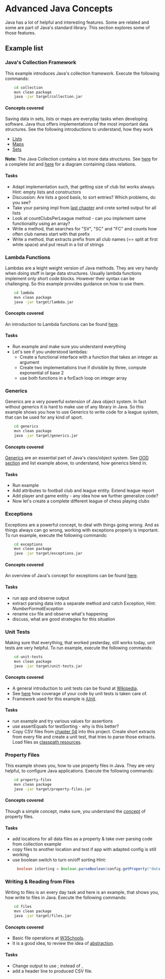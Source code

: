 # Advanced Java Concepts

Java has a lot of helpful and interesting features. Some are related and some are part of Java's standard library. This section explores some of those features.

## Example list

### Java's Collection Framework
This example introduces Java's collection framework. Execute the following commands:
```bash
    cd collection
    mvn clean package
    java -jar target/collection.jar
```

#### Concepts covered
Saving data in sets, lists or maps are everyday tasks when developing software. Java thus offers implementations of the most important data structures. See the following introductions to understand, how they work

* [Lists](https://www.geeksforgeeks.org/list-interface-java-examples/)
* [Maps](https://www.geeksforgeeks.org/map-interface-java-examples/)
* [Sets](https://www.geeksforgeeks.org/set-in-java/)

__Note:__ The Java Collection contains a lot more data structures. See [here](https://www.geeksforgeeks.org/collections-in-java-2/) for a complete list and [here](https://en.wikipedia.org/wiki/Java_collections_framework) for a diagram containing class relations.

#### Tasks
* Adapt implementation such, that getting size of club list works always. Hint: empty lists and constructors
* Discussion: Are lists a good basis, to sort entries? Which problems, do you see?
* Take your parsing impl from [last chapter](../04-ood/Readme.md) and crete sorted output for all lists
* Look at countClubsPerLeague method - can you implement same functionality using an array?
* Write a method, that searches for "SV", "SC" and "FC" and counts how often club names start with that prefix
* Write a method, that extracts prefix from all club names (== split at first white space) and put result in a list of strings

### Lambda Functions
Lambdas are a leight weight version of Java methods. They are very handy when doing stuff in large data structures. Usually lambda functions implement only short code blocks. However their syntax can be challenging. So this example provides guidance on how to use them.
```bash
    cd lambda
    mvn clean package
    java -jar target/lambda.jar
```

#### Concepts covered
An introduction to Lambda functions can be found [here](https://www.w3schools.com/java/java_lambda.asp).

#### Tasks
* Run example and make sure you understand everything
* Let's see if you understood lambdas:
  * Create a functional interface with a function that takes an integer as argument
  * Create two implementations true if divisible by three, compute exponential of base 2
  * use both functions in a forEach loop on integer array

### Generics
Generics are a very powerful extension of Java object system. In fact without generics it is hard to make use of any library in Java. So this example shows you how to use Generics to write code for a league system, that can be used for any kind of sport.

```bash
    cd generics
    mvn clean package
    java -jar target/generics.jar
```

#### Concepts covered
[Generics](https://en.wikipedia.org/wiki/Generics_in_Java) are an essential part of Java's class/object system. See [OOD section](../04-ood/Readme.md) and list example above, to understand, how generics blend in.

#### Tasks
* Run example
* Add attributes to football club and league entity. Extend league report
* Add player and game entity - any idea how we further generalize code?
* Now let's create a complete different league of chess playing clubs

### Exceptions
Exceptions are a powerful concept, to deal with things going wrong. And as things always can go wrong, working with exceptions properly is important. To run example, execute the following commands:
```bash
    cd exceptions
    mvn clean package
    java -jar target/exceptions.jar
```

#### Concepts covered
An overview of Java's concept for exceptions can be found [here](https://www.w3schools.com/java/java_try_catch.asp).

#### Tasks
* run app and observe output
* extract parsing data into a separate method and catch Exception, Hint: _NumberFormatException_
* rename csv file and observe what's happening
* discuss, what are good strategies for this situation

### Unit Tests
Making sure that everything, that worked yesterday, still works today, unit tests are very helpful. To run example, execute the following commands:
```bash
    cd unit-tests
    mvn clean package
    java -jar target/unit-tests.jar
```

#### Concepts covered
* A general introduction to unit tests can be found at [Wikipedia](https://en.wikipedia.org/wiki/Unit_testing). 
* See [here](https://www.atlassian.com/continuous-delivery/software-testing/code-coverage) how coverage of your code by unit tests is taken care of.
* Framework used for this example is [jUnit](https://junit.org/junit5/).

#### Tasks
* run example and try various values for assertions
* use assertEquals for testSorting - why is this better?
* Copy CSV files from [chapter 04](../04-ood/football/) into this project. Create short extracts from every file and create a unit test, that tries to parse those extracts. Load files as [classpath resources](https://www.geeksforgeeks.org/loading-resources-from-classpath-in-java-with-example/).

### Property Files
This example shows you, how to use property files in Java. They are very helpful, to configure Java applications. Execute the following commands:
```bash
    cd property-files
    mvn clean package
    java -jar target/property-files.jar
```

#### Concepts covered
Though a simple concept, make sure, you understand the [concept](https://en.wikipedia.org/wiki/.properties) of property files.

#### Tasks
* add locations for all data files as a property & take over parsing code from collection example
* copy files to another location and test if app with adapted config is still working
* use boolean switch to turn on/off sorting Hint:
  ```java
    boolean isSorting = Boolean.parseBoolean(config.getProperty("data.sort"));
  ```

### Writing & Reading from Files
Writing to files is an every day task and here is an example, that shows you, how write to files in Java. Execute the following commands:
```bash
    cd files
    mvn clean package
    java -jar target/files.jar
```

#### Concepts covered
* Basic file operations at [W3Schools](https://www.w3schools.com/java/java_files.asp).
* It is a good idea, to review the idea of [abstraction](https://www.w3schools.com/java/java_abstract.asp).

#### Tasks
* Change output to use ; instead of ,
* add a header line to produced CSV file.

